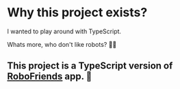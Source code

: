 # Why this project exists?

I wanted to play around with TypeScript.

Whats more, who don't like robots? 🤯🤖

## This project is a TypeScript version of [RoboFriends](https://github.com/zywmik/RoboFriends) app. 🤖
